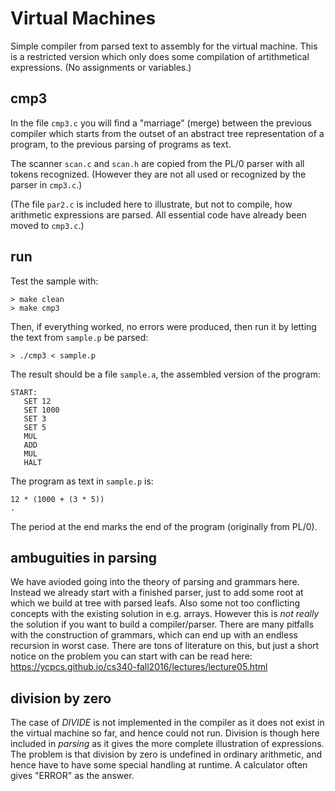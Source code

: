 # Virtual Machines

Simple compiler from parsed text to assembly for the virtual machine.
This is a restricted version which only does some compilation of artithmetical expressions.
(No assignments or variables.)


## cmp3

In the file `cmp3.c` you will find a "marriage" (merge) between the previous compiler which starts from the outset of an
abstract tree representation of a program, to the previous parsing of programs as text.

The scanner `scan.c` and `scan.h` are copied from the PL/0 parser with all tokens recognized. (However they are not
all used or recognized by the parser in `cmp3.c`.)

(The file `par2.c` is included here to illustrate, but not to compile, how arithmetic expressions are parsed. All essential code
have already been moved to `cmp3.c`.)

## run

Test the sample with:

```
> make clean
> make cmp3
```

Then, if everything worked, no errors were produced, then run it by letting the text from `sample.p` be parsed:

```
> ./cmp3 < sample.p
```

The result should be a file `sample.a`, the assembled version of the program:

```
START:
   SET 12
   SET 1000
   SET 3
   SET 5
   MUL
   ADD
   MUL
   HALT
```

The program as text in `sample.p` is:

```
12 * (1000 + (3 * 5))
.
```

The period at the end marks the end of the program (originally from PL/0).


## ambuguities in parsing

We have avioded going into the theory of parsing and grammars here. Instead we already start with a finished parser,
just to add some root at which we build at tree with parsed leafs. Also some not too conflicting concepts with the
existing solution in e.g. arrays. However this is *not really* the solution if you want to build a compiler/parser.
There are many pitfalls with the construction of grammars, which can end up with an endless recursion in
worst case. There are tons of literature on this, but just a short notice on the problem you can start with can be read here:
https://ycpcs.github.io/cs340-fall2016/lectures/lecture05.html


## division by zero

The case of *DIVIDE* is not implemented in the compiler as it does not exist in the virtual machine so far, and hence could not run.
Division is though here included in *parsing* as it gives the more complete illustration of expressions. The problem is that division
by zero is undefined in ordinary arithmetic, and hence have to have some special handling at runtime. A calculator often gives "ERROR"
as the answer.
